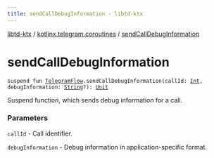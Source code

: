 ```yaml
---
title: sendCallDebugInformation - libtd-ktx
---
```


[libtd-ktx](../index.html) / [kotlinx.telegram.coroutines](index.html) / [sendCallDebugInformation](./send-call-debug-information.html)

# sendCallDebugInformation

`suspend fun `[`TelegramFlow`](../kotlinx.telegram.core/-telegram-flow/index.html)`.sendCallDebugInformation(callId: `[`Int`](https://kotlinlang.org/api/latest/jvm/stdlib/kotlin/-int/index.html)`, debugInformation: `[`String`](https://kotlinlang.org/api/latest/jvm/stdlib/kotlin/-string/index.html)`?): `[`Unit`](https://kotlinlang.org/api/latest/jvm/stdlib/kotlin/-unit/index.html)

Suspend function, which sends debug information for a call.

### Parameters

`callId` - Call identifier.

`debugInformation` - Debug information in application-specific format.